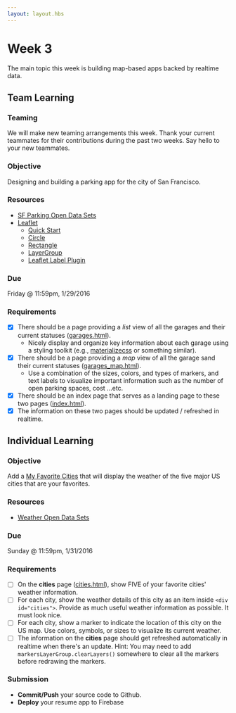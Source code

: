 ```yaml
---
layout: layout.hbs
---
```


# Week 3

The main topic this week is building map-based apps backed by realtime data.

## Team Learning

### Teaming

We will make new teaming arrangements this week. Thank your current teammates
for their contributions during the past two weeks.  Say hello to your new teammates.

### Objective

Designing and building a parking app for the city of San Francisco.

### Resources

* [SF Parking Open Data Sets](https://www.firebase.com/docs/open-data/parking.html)
* [Leaflet](http://leafletjs.com/)
  * [Quick Start](http://leafletjs.com/examples/quick-start.html)
  * [Circle](http://leafletjs.com/reference.html#circle)
  * [Rectangle](http://leafletjs.com/reference.html#rectangle)
  * [LayerGroup](http://leafletjs.com/reference.html#layergroup)
  * [Leaflet Label Plugin](https://github.com/Leaflet/Leaflet.label)

### Due

Friday @ 11:59pm, 1/29/2016

### Requirements

* [x] There should be a page providing a _list_ view of all the garages and
their current statuses ([garages.html](/apps/parking/garages.html)).
  * Nicely display and organize key information about each garage using
  a styling toolkit (e.g., [materializecss](http://materializecss.com/) or something similar).
* [x] There should be a page providing a _map_ view of all the garage sand
their current statuses ([garages_map.html](/apps/parking/garages_map.html)).
  * Use a combination of the sizes, colors, and types of markers, and text labels to visualize
  important information such as the number of open parking spaces, cost ...etc.
* [x] There should be an index page that serves as a landing page to these
two pages ([index.html](/apps/parking/index.html)).
* [x] The information on these two pages should be updated / refreshed in realtime.

## Individual Learning

### Objective

Add a [My Favorite Cities](/apps/resume/cities.html) that will display the
weather of the five major US cities that are your favorites.

### Resources

* [Weather Open Data Sets](https://www.firebase.com/docs/open-data/weather.html)

### Due

Sunday @ 11:59pm, 1/31/2016

### Requirements

* [ ] On the __cities__ page ([cities.html](/apps/resume/cities.html)), show FIVE of your favorite cities' weather information.
* [ ] For each city, show the weather details of this city as an item inside
`<div id="cities">`. Provide as much useful weather information as possible. It must look nice.
* [ ] For each city, show a marker to indicate the location of this city on the
US map. Use colors, symbols, or sizes to visualize its current weather.
* [ ] The information on the __cities__ page should get refreshed automatically
in realtime when there's an update. Hint: You may need to add `markersLayerGroup.clearLayers()`
somewhere to clear all the markers before redrawing the markers.

### Submission

* __Commit/Push__ your source code to Github.
* __Deploy__ your resume app to Firebase
